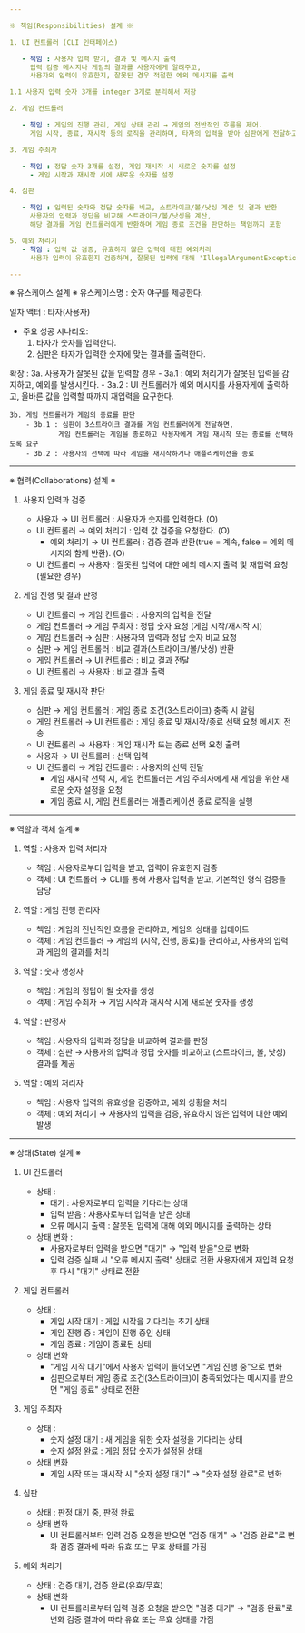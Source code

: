 ```yaml
---

※ 책임(Responsibilities) 설계 ※

1. UI 컨트롤러 (CLI 인터페이스)

   - 책임 : 사용자 입력 받기, 결과 및 메시지 출력
     입력 검증 메시지나 게임의 결과를 사용자에게 알려주고,
     사용자의 입력이 유효한지, 잘못된 경우 적절한 예외 메시지를 출력

1.1 사용자 입력 숫자 3개를 integer 3개로 분리해서 저장

2. 게임 컨트롤러

   - 책임 : 게임의 진행 관리, 게임 상태 관리 → 게임의 전반적인 흐름을 제어.
     게임 시작, 종료, 재시작 등의 로직을 관리하며, 타자의 입력을 받아 심판에게 전달하고, 심판의 판정 결과에 따라 게임의 상태를 업데이트

3. 게임 주최자

   - 책임 : 정답 숫자 3개를 설정, 게임 재시작 시 새로운 숫자를 설정
     - 게임 시작과 재시작 시에 새로운 숫자를 설정

4. 심판

   - 책임 : 입력된 숫자와 정답 숫자를 비교, 스트라이크/볼/낫싱 계산 및 결과 반환
     사용자의 입력과 정답을 비교해 스트라이크/볼/낫싱을 계산,
     해당 결과를 게임 컨트롤러에게 반환하며 게임 종료 조건을 판단하는 책임까지 포함

5. 예외 처리기
   - 책임 : 입력 값 검증, 유효하지 않은 입력에 대한 예외처리
     사용자 입력이 유효한지 검증하며, 잘못된 입력에 대해 'IllegalArgumentException'을 발생

---
```


※ 유스케이스 설계 ※
유스케이스명 : 숫자 야구를 제공한다.

일차 액터 : 타자(사용자)

- 주요 성공 시나리오:
  1. 타자가 숫자를 입력한다.
  2. 심판은 타자가 입력한 숫자에 맞는 결과를 출력한다.

확장 :
3a. 사용자가 잘못된 값을 입력할 경우 - 3a.1 : 예외 처리기가 잘못된 입력을 감지하고, 예외를 발생시킨다. - 3a.2 : UI 컨트롤러가 예외 메시지를 사용자게에 출력하고,
올바른 값을 입력할 때까지 재입력을 요구한다.

    3b. 게임 컨트롤러가 게임의 종료를 판단
        - 3b.1 : 심판이 3스트라이크 결과를 게임 컨트롤러에게 전달하면,
                게임 컨트롤러는 게임을 종료하고 사용자에게 게임 재시작 또는 종료를 선택하도록 요구
        - 3b.2 : 사용자의 선택에 따라 게임을 재시작하거나 애플리케이션을 종료

---

※ 협력(Collaborations) 설계 ※

1. 사용자 입력과 검증
   - 사용자 → UI 컨트롤러 : 사용자가 숫자를 입력한다. (O)
   - UI 컨트롤러 → 예외 처리기 : 입력 값 검증을 요청한다. (O)
     - 예외 처리기 → UI 컨트롤러 : 검증 결과 반환(true = 계속, false = 예외 메시지와 함께 반환). (O)
   - UI 컨트롤러 → 사용자 : 잘못된 입력에 대한 예외 메시지 출력 및 재입력 요청 (필요한 경우)

2. 게임 진행 및 결과 판정
   - UI 컨트롤러 → 게임 컨트롤러 : 사용자의 입력을 전달
   - 게임 컨트롤러 → 게임 주최자 : 정답 숫자 요청 (게임 시작/재시작 시)
   - 게임 컨트롤러 → 심판 : 사용자의 입력과 정답 숫자 비교 요청
   - 심판 → 게임 컨트롤러 : 비교 결과(스트라이크/볼/낫싱) 반환
   - 게임 컨트롤러 → UI 컨트롤러 : 비교 결과 전달
   - UI 컨트롤러 → 사용자 : 비교 결과 출력

3. 게임 종료 및 재시작 판단
   - 심판 → 게임 컨트롤러 : 게임 종료 조건(3스트라이크) 충족 시 알림
   - 게임 컨트롤러 → UI 컨트롤러 : 게임 종료 및 재시작/종료 선택 요청 메시지 전송
   - UI 컨트롤러 → 사용자 : 게임 재시작 또는 종료 선택 요청 출력
   - 사용자 → UI 컨트롤러 : 선택 입력
   - UI 컨트롤러 → 게임 컨트롤러 : 사용자의 선택 전달
     - 게임 재시작 선택 시, 게임 컨트롤러는 게임 주최자에게 새 게임을 위한 새로운 숫자 설정을 요청
     - 게임 종료 시, 게임 컨트롤러는 애플리케이션 종료 로직을 실행

---

※ 역할과 객체 설계 ※

1. 역할 : 사용자 입력 처리자

   - 책임 : 사용자로부터 입력을 받고, 입력이 유효한지 검증
   - 객체 : UI 컨트롤러 → CLI를 통해 사용자 입력을 받고, 기본적인 형식 검증을 담당

2. 역할 : 게임 진행 관리자

   - 책임 : 게임의 전반적인 흐름을 관리하고, 게임의 상태를 업데이트
   - 객체 : 게임 컨트롤러 → 게임의 (시작, 진행, 종료)를 관리하고,
     사용자의 입력과 게임의 결과를 처리

3. 역할 : 숫자 생성자

   - 책임 : 게임의 정답이 될 숫자를 생성
   - 객체 : 게임 주최자 → 게임 시작과 재시작 시에 새로운 숫자를 생성

4. 역할 : 판정자
   - 책임 : 사용자의 입력과 정답을 비교하여 결과를 판정
   - 객체 : 심판 → 사용자의 입력과 정답 숫자를 비교하고 (스트라이크, 볼, 낫싱) 결과를 제공

5. 역할 : 예외 처리자
    - 책임 : 사용자 입력의 유효성을 검증하고, 예외 상황을 처리
    - 객체 : 예외 처리기 → 사용자의 입력을 검증, 유효하지 않은 입력에 대한 예외 발생
---

※ 상태(State) 설계 ※

1. UI 컨트롤러
    - 상태 :
        - 대기 : 사용자로부터 입력을 기다리는 상태
        - 입력 받음 : 사용자로부터 입력을 받은 상태
        - 오류 메시지 출력 : 잘못된 입력에 대해 예외 메시지를 출력하는 상태
    - 상태 변화 :
        - 사용자로부터 입력을 받으면 "대기" → "입력 받음"으로 변화
        - 입력 검증 실패 시 "오류 메시지 출력" 상태로 전환
            사용자에게 재입력 요청 후 다시 "대기" 상태로 전환

2. 게임 컨트롤러
    - 상태 :
        - 게임 시작 대기 : 게임 시작을 기다리는 초기 상태
        - 게임 진행 중 : 게임이 진행 중인 상태
        - 게임 종료 : 게임이 종료된 상태
    - 상태 변화
        - "게임 시작 대기"에서 사용자 입력이 들어오면 "게임 진행 중"으로 변화
        - 심판으로부터 게임 종료 조건(3스트라이크)이 충족되었다는 메시지를 받으면
            "게임 종료" 상태로 전환

3. 게임 주최자
    - 상태 :
        - 숫자 설정 대기 : 새 게임을 위한 숫자 설정을 기다리는 상태
        - 숫자 설정 완료 : 게임 정답 숫자가 설정된 상태
    - 상태 변화
        - 게임 시작 또는 재시작 시 "숫자 설정 대기" → "숫자 설정 완료"로 변화

4. 심판
    - 상태 : 판정 대기 중, 판정 완료
    - 상태 변화
        - UI 컨트롤러부터 입력 검증 요청을 받으면 "검증 대기" → "검증 완료"로 변화
            검증 결과에 따라 유효 또는 무효 상태를 가짐

5. 예외 처리기
    - 상태 : 검증 대기, 검증 완료(유효/무효)
    - 상태 변화
        - UI 컨트롤러로부터 입력 검증 요청을 받으면 "검증 대기" → "검증 완료"로 변화
            검증 결과에 따라 유효 또는 무효 상태를 가짐